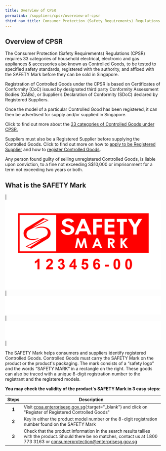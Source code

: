 ```yaml
---
title: Overview of CPSR
permalink: /suppliers/cpsr/overview-of-cpsr
third_nav_title: Consumer Protection (Safety Requirements) Regulations (CPSR)
---
```

## Overview of CPSR
The Consumer Protection (Safety Requirements) Regulations (CPSR) requires 33 categories of household electrical, electronic and gas appliances & accessories also known as Controlled Goods, to be tested to specified safety standards, registered with the authority, and affixed with the SAFETY Mark before they can be sold in Singapore.

Registration of Controlled Goods under the CPSR is based on Certificates of Conformity (CoC) issued by designated third party Conformity Assessment Bodies (CABs), or Supplier’s Declaration of Conformity (SDoC) declared by Registered Suppliers.

Once the model of a particular Controlled Good has been registered, it can then be advertised for supply and/or supplied in Singapore.

Click to find out more about the [33 categories of Controlled Goods under CPSR.](/suppliers/cpsr/list-of-controlled-goods)

Suppliers must also be a Registered Supplier before supplying the Controlled Goods. Click to find out more on how to [apply to be Registered Supplier](/suppliers/cpsr/apply-to-be-a-registered-supplier) and how to [register Controlled Goods](/suppliers/cpsr/registering-controlled-goods).

Any person found guilty of selling unregistered Controlled Goods, is liable upon conviction, to a fine not exceeding S$10,000 or imprisonment for a term not exceeding two years or both.

## What is the SAFETY Mark

|![safety mark](/images/about-us/safety-mark.jpg)|![blank](/images/consumers/blank.png)|![blank](/images/consumers/blank.png)|

The SAFETY Mark helps consumers and suppliers identify registered Controlled Goods. Controlled Goods must carry the SAFETY Mark on the product or the product's packaging. The mark consists of a “safety logo” and the words “SAFETY MARK” in a rectangle on the right. These goods can also be traced with a unique 8-digit registration number to the registrant and the registered models. 

**You may check the validity of the product's SAFETY Mark in 3 easy steps:**

|Steps|Description|
|:---:|----|
| **1**| Visit [cpsa.enterprisesg.gov.sg][1]{:target="_blank"} and click on "Register of Registered Controlled Goods"                                  
| **2**| Key in either the product model number or the 8-digit registration number found on the SAFETY Mark                                                    
| **3**| Check that the product information in the search results tallies with the product. Should there be no matches, contact us at 1800 773 3163 or <consumerprotection@enterprisesg.gov.sg>

[1]:https://cpsa.enterprisesg.gov.sg

